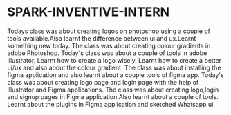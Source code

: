 # SPARK-INVENTIVE-INTERN
Todays class was about creating logos on photoshop using a couple of tools available.Also learnt the difference between ui and ux.Learnt something new today.
The class was about creating colour gradients in adobe Photoshop.
Today's class was about a couple of tools in adobe Illustrator. 
Learnt how to create a logo wisely.
Learnt how to create a better ui/ux and also about the colour gradient.
The class was about installing the figma application and also learnt about a couple tools of figma app.
Today's class was about creating logo page and login page with the help of Illustrator and Figma applications.
The class was about creating logo,login and signup pages in Figma application.Also learnt about a couple of tools.
Learnt about the plugins in Figma application and sketched Whatsapp ui.
